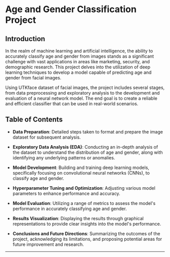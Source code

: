 # Age and Gender Classification Project

## Introduction
In the realm of machine learning and artificial intelligence, the ability to accurately classify age and gender from images stands as a significant challenge with vast applications in areas like marketing, security, and demographic research. This project delves into the utilization of deep learning techniques to develop a model capable of predicting age and gender from facial images.

Using UTKface dataset of facial images, the project includes several stages, from data preprocessing and exploratory analysis to the development and evaluation of a neural network model. The end goal is to create a reliable and efficient classifier that can be used in real-world scenarios.

## Table of Contents

- **Data Preparation**: Detailed steps taken to format and prepare the image dataset for subsequent analysis.

- **Exploratory Data Analysis (EDA)**: Conducting an in-depth analysis of the dataset to understand the distribution of age and gender, along with identifying any underlying patterns or anomalies.

- **Model Development**: Building and training deep learning models, specifically focusing on convolutional neural networks (CNNs), to classify age and gender.

- **Hyperparameter Tuning and Optimization**: Adjusting various model parameters to enhance performance and accuracy.

- **Model Evaluation**: Utilizing a range of metrics to assess the model's performance in accurately classifying age and gender.

- **Results Visualization**: Displaying the results through graphical representations to provide clear insights into the model's performance.

- **Conclusions and Future Directions**: Summarizing the outcomes of the project, acknowledging its limitations, and proposing potential areas for future improvement and research.

---
